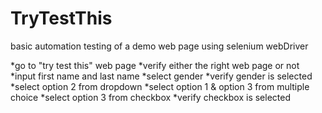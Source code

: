 # TryTestThis
basic automation testing of a demo web page using selenium webDriver


*go to "try test this" web page
*verify either the right web page or not
*input first name and last name
*select gender
*verify gender is selected
*select option 2 from dropdown
*select option 1 & option 3 from multiple choice
*select option 3 from checkbox
*verify checkbox is selected
